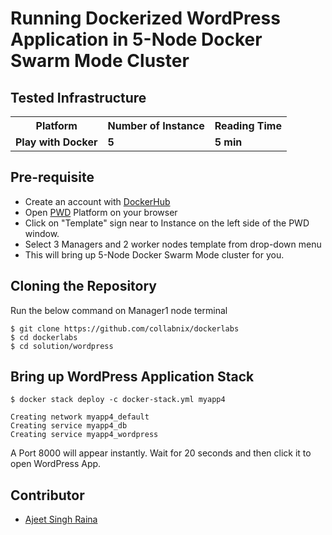 # Running Dockerized WordPress Application in 5-Node Docker Swarm Mode Cluster


## Tested Infrastructure

<table class="tg">
  <tr>
    <th class="tg-yw4l"><b>Platform</b></th>
    <th class="tg-yw4l"><b>Number of Instance</b></th>
    <th class="tg-yw4l"><b>Reading Time</b></th>
    
  </tr>
  <tr>
    <td class="tg-yw4l"><b> Play with Docker</b></td>
    <td class="tg-yw4l"><b>5</b></td>
    <td class="tg-yw4l"><b>5 min</b></td>
    
  </tr>
  
</table>

## Pre-requisite

- Create an account with [DockerHub](https://hub.docker.com)
- Open [PWD](https://labs.play-with-docker.com/) Platform on your browser 
- Click on "Template" sign near to Instance on the left side of the PWD window.
- Select 3 Managers and 2 worker nodes template from drop-down menu
- This will bring up 5-Node Docker Swarm Mode cluster for you.


## Cloning the Repository

Run the below command on Manager1 node terminal

```
$ git clone https://github.com/collabnix/dockerlabs
$ cd dockerlabs
$ cd solution/wordpress
```

## Bring up WordPress Application Stack

```
$ docker stack deploy -c docker-stack.yml myapp4

Creating network myapp4_default
Creating service myapp4_db
Creating service myapp4_wordpress
```

A Port 8000 will appear instantly. Wait for 20 seconds and then click it to open WordPress App.



## Contributor

- [Ajeet Singh Raina](ajeetraina@gmail.com)
